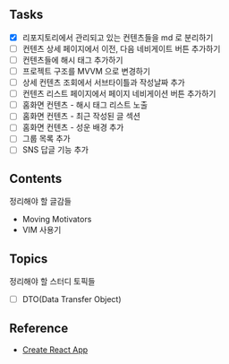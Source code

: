 ## Tasks
* [x] 리포지토리에서 관리되고 있는 컨텐츠들을 md 로 분리하기
* [ ] 컨텐츠 상세 페이지에서 이전, 다음 네비게이트 버튼 추가하기
* [ ] 컨텐츠들에 해시 태그 추가하기
* [ ] 프로젝트 구조를 MVVM 으로 변경하기
* [ ] 상세 컨텐츠 조회에서 서브타이틀과 작성날짜 추가
* [ ] 컨텐츠 리스트 페이지에서 페이지 네비게이션 버튼 추가하기
* [ ] 홈화면 컨텐츠 - 해시 태그 리스트 노출
* [ ] 홈화면 컨텐츠 - 최근 작성된 글 섹션
* [ ] 홈화면 컨텐츠 - 성운 배경 추가
* [ ] 그룹 목록 추가
* [ ] SNS 답글 기능 추가

## Contents
정리해야 할 글감들
* Moving Motivators
* VIM 사용기

## Topics
정리해야 할 스터디 토픽들
* [ ] DTO(Data Transfer Object)

## Reference
* [Create React App](https://create-react-app.dev/)

